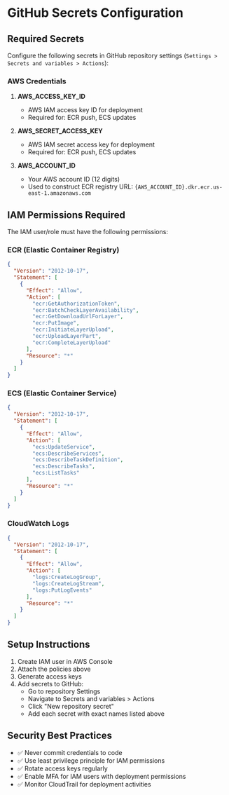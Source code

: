 # GitHub Secrets Configuration

## Required Secrets

Configure the following secrets in GitHub repository settings (`Settings > Secrets and variables > Actions`):

### AWS Credentials

1. **AWS_ACCESS_KEY_ID**
   - AWS IAM access key ID for deployment
   - Required for: ECR push, ECS updates

2. **AWS_SECRET_ACCESS_KEY**
   - AWS IAM secret access key for deployment
   - Required for: ECR push, ECS updates

3. **AWS_ACCOUNT_ID**
   - Your AWS account ID (12 digits)
   - Used to construct ECR registry URL: `{AWS_ACCOUNT_ID}.dkr.ecr.us-east-1.amazonaws.com`

## IAM Permissions Required

The IAM user/role must have the following permissions:

### ECR (Elastic Container Registry)
```json
{
  "Version": "2012-10-17",
  "Statement": [
    {
      "Effect": "Allow",
      "Action": [
        "ecr:GetAuthorizationToken",
        "ecr:BatchCheckLayerAvailability",
        "ecr:GetDownloadUrlForLayer",
        "ecr:PutImage",
        "ecr:InitiateLayerUpload",
        "ecr:UploadLayerPart",
        "ecr:CompleteLayerUpload"
      ],
      "Resource": "*"
    }
  ]
}
```

### ECS (Elastic Container Service)
```json
{
  "Version": "2012-10-17",
  "Statement": [
    {
      "Effect": "Allow",
      "Action": [
        "ecs:UpdateService",
        "ecs:DescribeServices",
        "ecs:DescribeTaskDefinition",
        "ecs:DescribeTasks",
        "ecs:ListTasks"
      ],
      "Resource": "*"
    }
  ]
}
```

### CloudWatch Logs
```json
{
  "Version": "2012-10-17",
  "Statement": [
    {
      "Effect": "Allow",
      "Action": [
        "logs:CreateLogGroup",
        "logs:CreateLogStream",
        "logs:PutLogEvents"
      ],
      "Resource": "*"
    }
  ]
}
```

## Setup Instructions

1. Create IAM user in AWS Console
2. Attach the policies above
3. Generate access keys
4. Add secrets to GitHub:
   - Go to repository Settings
   - Navigate to Secrets and variables > Actions
   - Click "New repository secret"
   - Add each secret with exact names listed above

## Security Best Practices

- ✅ Never commit credentials to code
- ✅ Use least privilege principle for IAM permissions
- ✅ Rotate access keys regularly
- ✅ Enable MFA for IAM users with deployment permissions
- ✅ Monitor CloudTrail for deployment activities
